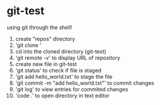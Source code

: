 # git-test

using git through the shell!

1. create "repos" directory
2. 'git clone <ssh link from github repository>'
3. cd into the cloned directory (git-test)
4. 'git remote -v' to display URL of repository
5. create new file in git-test
6. 'git status' to check if file is staged
7. 'git add hello_world.txt' to stage the file
8. 'git commit -m "add hello_world.txt"' to commit changes
9. 'git log' to view entries for commited changes
10. 'code .' to open directory in text editor
